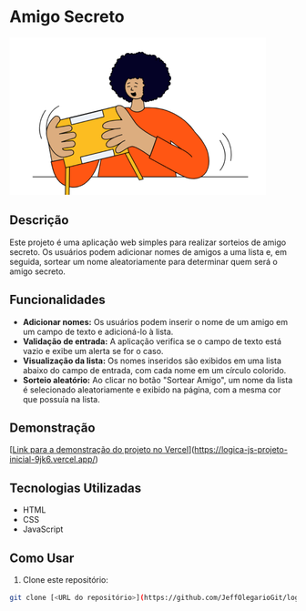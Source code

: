 # Amigo Secreto

![Imagem representativa de amigo secreto](challenge-amigo-secreto_pt-main/assets/amigo-secreto.png)

## Descrição

Este projeto é uma aplicação web simples para realizar sorteios de amigo secreto. Os usuários podem adicionar nomes de amigos a uma lista e, em seguida, sortear um nome aleatoriamente para determinar quem será o amigo secreto.

## Funcionalidades

*   **Adicionar nomes:** Os usuários podem inserir o nome de um amigo em um campo de texto e adicioná-lo à lista.
*   **Validação de entrada:** A aplicação verifica se o campo de texto está vazio e exibe um alerta se for o caso.
*   **Visualização da lista:** Os nomes inseridos são exibidos em uma lista abaixo do campo de entrada, com cada nome em um círculo colorido.
*   **Sorteio aleatório:** Ao clicar no botão "Sortear Amigo", um nome da lista é selecionado aleatoriamente e exibido na página, com a mesma cor que possuía na lista.

## Demonstração

[[Link para a demonstração do projeto no Vercel](<URL do seu projeto no Vercel>)](https://logica-js-projeto-inicial-9jk6.vercel.app/)

## Tecnologias Utilizadas

*   HTML
*   CSS
*   JavaScript

## Como Usar

1.  Clone este repositório:

   ```bash
   git clone [<URL do repositório>](https://github.com/JeffOlegarioGit/logica-js-projeto_inicial)
